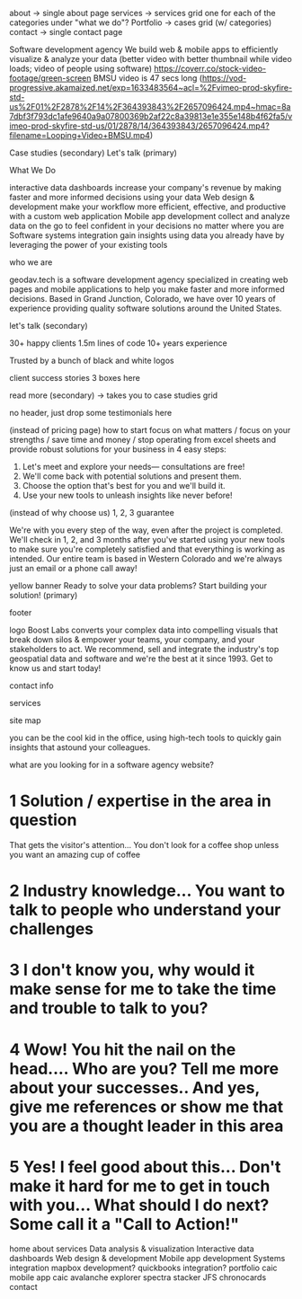 
about -> single about page
services -> services grid
    one for each of the categories under "what we do"?
Portfolio -> cases grid (w/ categories)
contact -> single contact page


Software development agency
We build web & mobile apps to efficiently visualize & analyze your data
(better video with better thumbnail while video loads; video of people using software) https://coverr.co/stock-video-footage/green-screen
BMSU video is 47 secs long (https://vod-progressive.akamaized.net/exp=1633483564~acl=%2Fvimeo-prod-skyfire-std-us%2F01%2F2878%2F14%2F364393843%2F2657096424.mp4~hmac=8a7dbf3f793dc1afe9640a9a07800369b2af22c8a39813e1e355e148b4f62fa5/vimeo-prod-skyfire-std-us/01/2878/14/364393843/2657096424.mp4?filename=Looping+Video+BMSU.mp4)


Case studies (secondary) 
Let's talk (primary)


What We Do

interactive data dashboards
    increase your company's revenue by making faster and more informed decisions using your data
Web design & development
    make your workflow more efficient, effective, and productive with a custom web application
Mobile app development
    collect and analyze data on the go to feel confident in your decisions no matter where you are
Software systems integration
    gain insights using data you already have by leveraging the power of your existing tools


who we are

geodav.tech is a software development agency specialized in creating web pages and mobile applications to help you make faster and more informed decisions. Based in Grand Junction, Colorado, we have over 10 years of experience providing quality software solutions around the United States.

let's talk (secondary)

30+ happy clients
1.5m lines of code
10+ years experience


Trusted by
a bunch of black and white logos


client success stories
3 boxes here

read more (secondary) -> takes you to case studies grid


no header, just drop some testimonials here


(instead of pricing page) how to start
focus on what matters / focus on your strengths / save time and money / 
stop operating from excel sheets and provide robust solutions for your business in 4 easy steps:
1. Let's meet and explore your needs— consultations are free!
2. We'll come back with potential solutions and present them.
3. Choose the option that's best for you and we'll build it.
4. Use your new tools to unleash insights like never before!


(instead of why choose us)
1, 2, 3 guarantee

<handshake icon> We're with you every step of the way, even after the project is completed.
<calendar icon> We'll check in 1, 2, and 3 months after you've started using your new tools to make sure you're completely satisfied and that everything is working as intended.
<map icon> Our entire team is based in Western Colorado and we're always just an email or a phone call away!

yellow banner
Ready to solve your data problems?
Start building your solution! (primary)

footer

logo
Boost Labs converts your complex data into compelling visuals that break down silos & empower your teams, your company, and your stakeholders to act.
We recommend, sell and integrate the industry's top geospatial data and software and we're the best at it since 1993. Get to know us and start today!

contact info

services

site map





you can be the cool kid in the office, using high-tech tools to quickly gain insights that astound your colleagues.

what are you looking for in a software agency website?
# 1 Solution / expertise in the area in question

That gets the visitor's attention... You don't look for a coffee shop unless you want an amazing cup of coffee

# 2 Industry knowledge... You want to talk to people who understand your challenges

# 3 I don't know you, why would it make sense for me to take the time and trouble to talk to you?

# 4 Wow! You hit the nail on the head.... Who are you? Tell me more about your successes.. And yes, give me references or show me that you are a thought leader in this area

# 5 Yes! I feel good about this... Don't make it hard for me to get in touch with you... What should I do next? Some call it a "Call to Action!"




home
about
services
    Data analysis & visualization
    Interactive data dashboards
    Web design & development
    Mobile app development
    Systems integration
    mapbox development?
    quickbooks integration?
portfolio
    caic mobile app
    caic avalanche explorer
    spectra stacker
    JFS
    chronocards
contact
